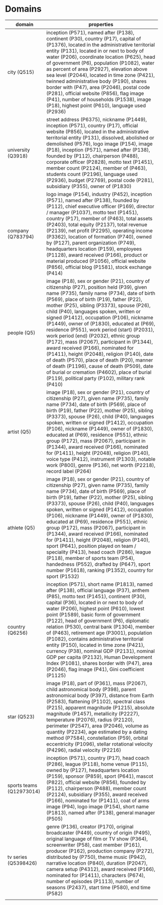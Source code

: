 # Domains 

| domain                   | properties                                                   |
| ------------------------ | ------------------------------------------------------------ |
| city (Q515)              | inception (P571), named after (P138), continent (P30), country (P17), capital of (P1376), located in the administrative territorial entity (P131), located in or next to body of water (P206), coordinate location (P625), head of government (P6), population (P1082), water as percent of area (P2927), elevation above sea level (P2044), located in time zone (P421), twinned administrative body (P190), shares border with (P47), area (P2046), postal code (P281), official website (P856), flag image (P41), number of households (P1538), image (P18), highest point (P610), language used (P2936) |
| university (Q3918)       | street address (P6375), nickname (P1449), inception (P571), country (P17), official website (P856), located in the administrative territorial entity (P131), dissolved, abolished or demolished (P576), logo image (P154), image (P18), inception (P571), named after (P138), founded by (P112), chairperson (P488), corporate officer (P2828), motto text (P1451), member count (P2124), member of (P463), students count (P2196), language used (P2936), budget (P2769), postal code (P281), subsidiary (P355), owner of (P1830) |
| company (Q783794)        | logo image (P154), industry (P452), inception (P571), named after (P138), founded by (P112), chief executive officer (P169), director / manager (P1037), motto text (P1451), country (P17), member of (P463), total assets (P2403), total equity (P2137), total revenue (P2139), net profit (P2295), operating income (P3362), location of formation (P740), owned by (P127), parent organization (P749), headquarters location (P159), employees (P1128), award received (P166), product or material produced (P1056), official website (P856), official blog (P1581), stock exchange (P414) |
| people (Q5)              | image (P18), sex or gender (P21), country of citizenship (P27), position held (P39), given name (P735), family name (P734), date of birth (P569), place of birth (P19), father (P22), mother (P25), sibling (P3373), spouse (P26), child (P40), languages spoken, written or signed (P1412), occupation (P106), nickname (P1449), owner of (P1830), educated at (P69), residence (P551), work period (start) (P2031), work period (end) (P2032), ethnic group (P172), mass (P2067), participant in (P1344), award received (P166), nominated for (P1411), height (P2048), religion (P140), date of death (P570), place of death (P20), manner of death (P1196), cause of death (P509), date of burial or cremation (P4602), place of burial (P119), political party (P102), military rank (P410) |
| artist (Q5)              | image (P18), sex or gender (P21), country of citizenship (P27), given name (P735), family name (P734), date of birth (P569), place of birth (P19), father (P22), mother (P25), sibling (P3373), spouse (P26), child (P40), languages spoken, written or signed (P1412), occupation (P106), nickname (P1449), owner of (P1830), educated at (P69), residence (P551), ethnic group (P172), mass (P2067), participant in (P1344), award received (P166), nominated for (P1411), height (P2048), religion (P140), voice type (P412), instrument (P1303), notable work (P800), genre (P136), net worth (P2218), record label (P264) |
| athlete (Q5)             | image (P18), sex or gender (P21), country of citizenship (P27), given name (P735), family name (P734), date of birth (P569), place of birth (P19), father (P22), mother (P25), sibling (P3373), spouse (P26), child (P40), languages spoken, written or signed (P1412), occupation (P106), nickname (P1449), owner of (P1830), educated at (P69), residence (P551), ethnic group (P172), mass (P2067), participant in (P1344), award received (P166), nominated for (P1411), height (P2048), religion (P140), sport (P641), position played on team / speciality (P413), head coach (P286), league (P118), member of sports team (P54), handedness (P552), drafted by (P647), sport number (P1618), ranking (P1352), country for sport (P1532) |
| country (Q6256)          | inception (P571), short name (P1813), named after (P138), official language (P37), anthem (P85), motto text (P1451), continent (P30), capital (P36), located in or next to body of water (P206), highest point (P610), lowest point (P1589), basic form of government (P122), head of government (P6), diplomatic relation (P530), central bank (P1304), member of (P463), retirement age (P3001), population (P1082), contains administrative territorial entity (P150), located in time zone (P421), currency (P38), nominal GDP (P2131), nominal GDP per capita (P2132), Human Development Index (P1081), shares border with (P47), area (P2046), flag image (P41), Gini coefficient (P1125) |
| star (Q523)              | image (P18), part of (P361), mass (P2067), child astronomical body (P398), parent astronomical body (P397), distance from Earth (P2583), flattening (P1102), spectral class (P215), apparent magnitude (P1215), absolute magnitude (P1457), metallicity (P2227), temperature (P2076), radius (P2120), perimeter (P2547), area (P2046), volume as quantity (P2234), age estimated by a dating method (P7584), constellation (P59), orbital eccentricity (P1096), stellar rotational velocity (P4296), radial velocity (P2216) |
| sports teams (Q12973014) | inception (P571), country (P17), head coach (P286), league (P118), home venue (P115), owned by (P127), headquarters location (P159), sponsor (P859), sport (P641), mascot (P822), official website (P856), founded by (P112), chairperson (P488), member count (P2124), subsidiary (P355), award received (P166), nominated for (P1411), coat of arms image (P94), logo image (P154), short name (P1813), named after (P138), general manager (P505) |
| tv series (Q5398426)     | genre (P136), creator (P170), original broadcaster (P449), country of origin (P495), original language of film or TV show (P364), screenwriter (P58), cast member (P161), producer (P162), production company (P272), distributed by (P750), theme music (P942), narrative location (P840), duration (P2047), camera setup (P4312), award received (P166), nominated for (P1411), characters (P674), number of episodes (P1113), number of seasons (P2437), start time (P580), end time (P582) |
|                          |                                                              |
